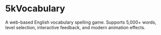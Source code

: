 # 5kVocabulary
A web-based English vocabulary spelling game. Supports 5,000+ words, level selection, interactive feedback, and modern animation effects.
